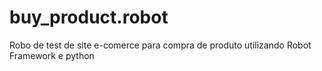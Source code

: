 # buy_product.robot
Robo de test de site e-comerce para compra de produto utilizando Robot Framework e python
